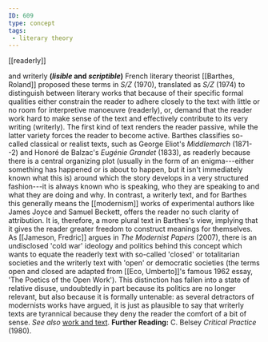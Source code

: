 ```yaml
---
ID: 609
type: concept
tags: 
 - literary theory
---
```


[[readerly]]

 and writerly
**(*lisible* and *scriptible*)** French literary theorist [[Barthes, Roland]] proposed these
terms in *S/Z* (1970), translated as *S/Z* (1974) to distinguish between
literary works that because of their specific formal qualities either
constrain the reader to adhere closely to the text with little or no
room for interpretive manoeuvre (readerly), or, demand that the reader
work hard to make sense of the text and effectively contribute to its
very writing (writerly). The first kind of text renders the reader
passive, while the latter variety forces the reader to become active.
Barthes classifies so-called classical or realist texts, such as George
Eliot's *Middlemarch* (1871--2) and Honoré de Balzac's *Eugénie Grandet*
(1833), as readerly because there is a central organizing plot (usually
in the form of an enigma---either something has happened or is about to
happen, but it isn't immediately known what this is) around which the
story develops in a very structured fashion---it is always known who is
speaking, who they are speaking to and what they are doing and why. In
contrast, a writerly text, and for Barthes this generally means the
[[modernism]] works of
experimental authors like James Joyce and Samuel Beckett, offers the
reader no such clarity of attribution. It is, therefore, a more plural
text in Barthes's view, implying that it gives the reader greater
freedom to construct meanings for themselves. As [[Jameson, Fredric]] argues in *The Modernist Papers* (2007), there is an undisclosed 'cold war' ideology
and politics behind this concept which wants to equate the readerly text
with so-called 'closed' or totalitarian societies and the writerly text
with 'open' or democratic societies (the terms open and closed are
adapted from [[Eco, Umberto]]'s famous 1962 essay,
'The Poetics of the Open Work'). This distinction has fallen into a
state of relative disuse, undoubtedly in part because its politics are
no longer relevant, but also because it is formally untenable: as
several detractors of modernists works have argued, it is just as
plausible to say that writerly texts are tyrannical because they deny
the reader the comfort of a bit of sense. *See also* [work and
text](#Xe96f0d7a3476792ed795ec94d30fabaa424ea4e).
**Further Reading:** C. Belsey *Critical Practice* (1980).
